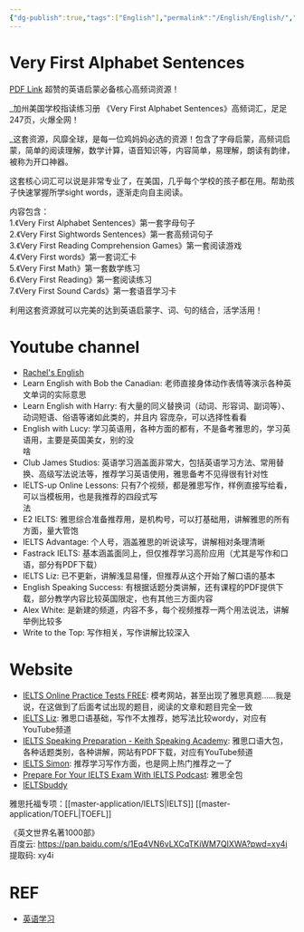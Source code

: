```yaml
---
{"dg-publish":true,"tags":["English"],"permalink":"/English/English/","dgPassFrontmatter":true,"created":"2023-04-26T20:08:21.643+08:00","updated":"2023-06-03T14:04:56.786+08:00"}
---
```




# Very First Alphabet Sentences
[PDF Link](https://anonfiles.com/EbMd9dnez6/Very_First_Alphabet_Sentences_pdf)
超赞的英语启蒙必备核心高频词资源！  
  
_加州美国学校指读练习册 《Very First Alphabet Sentences》高频词汇，足足247页，火爆全网！  
  
_这套资源，风靡全球，是每一位鸡妈妈必选的资源！包含了字母启蒙，高频词启蒙，简单的阅读理解，数学计算，语音知识等，内容简单，易理解，朗读有韵律，被称为开口神器。  
  
这套核心词汇可以说是非常专业了，在美国，几乎每个学校的孩子都在用。帮助孩子快速掌握所学sight words，逐渐走向自主阅读。  
  
内容包含：  
1.《Very First Alphabet Sentences》第一套字母句子  
2.《Very First Sightwords Sentences》第一套高频词句子  
3.《Very First Reading Comprehension Games》第一套阅读游戏  
4.《Very First words》第一套词汇卡  
5.《Very First Math》第一套数学练习  
6.《Very First Reading》第一套阅读练习  
7.《Very First Sound Cards》第一套语音学习卡  
  
利用这套资源就可以完美的达到英语启蒙字、词、句的结合，活学活用！


# Youtube channel
- [Rachel's English](https://www.youtube.com/channel/UCvn_XCl_mgQmt3sD753zdJA)
- Learn English with Bob the Canadian: 老师直接身体动作表情等演示各种英文单词的实际意思  
- Learn English with Harry: 有大量的同义替换词（动词、形容词、副词等）、动词短语、俗语等诸如此类的，并且内 容庞杂，可以选择性看看  
- English with Lucy: 学习英语用，各种方面的都有，不是备考雅思的，学习英语用，主要是英国美女，别的没  
啥  
- Club James Studios: 英语学习涵盖面非常大，包括英语学习方法、常用替换、高级写法说法等，推荐学习英语使用，雅思备考不⻅得很有针对性  
- IELTS-up Online Lessons: 只有7个视频，都是雅思写作，样例直接写给看，可以当模板用，也是我推荐的四段式写  
法
- E2 IELTS: 雅思综合准备推荐用，是机构号，可以打基础用，讲解雅思的所有方面，量大管饱
- IELTS Advantage: 个人号，涵盖雅思的听说读写，讲解相对条理清晰
- Fastrack IELTS: 基本涵盖面同上，但仅推荐学习高阶应用（尤其是写作和口语，部分有PDF下载）
- IELTS Liz: 已不更新，讲解浅显易懂，但推荐从这个开始了解口语的基本
- English Speaking Success: 有根据话题分类讲解，还有课程的PDF提供下载，部分教学内容比较英国限定，也有其他三方面内容
- Alex White: 是新建的频道，内容不多，每个视频推荐一两个用法说法，讲解举例比较多
- Write to the Top: 写作相关，写作讲解比较深入

# Website
- [IELTS Online Practice Tests FREE](https://ieltsonlinetests.com/): 模考网站，甚至出现了雅思真题......我是说，在这做到了后面考试出现的题目，阅读的文章和题目完全一致
- [IELTS Liz](https://ieltsliz.com/): 雅思口语基础，写作不太推荐，她写法比较wordy，对应有YouTube频道
- [IELTS Speaking Preparation - Keith Speaking Academy](https://keithspeakingacademy.com/): 雅思口语大包，各种话题类别，各种讲解，网站有PDF下载，对应有YouTube频道
- [IELTS Simon](https://www.ielts-simon.com/): 推荐学习写作方面，也是网上热门推荐之一了
- [Prepare For Your IELTS Exam With IELTS Podcast](https://www.ieltspodcast.com/): 雅思全包
- [IELTSbuddy](https://www.ieltsbuddy.com/)


雅思托福专项：[[master-application/IELTS\|IELTS]] [[master-application/TOEFL\|TOEFL]] 



《英文世界名著1000部》  
百度云: https://pan.baidu.com/s/1Eq4VN6vLXCqTKiWM7QIXWA?pwd=xy4i  
提取码: xy4i


# REF
- [英语学习](https://eureka.mba/posts/3f43dc72.html)

